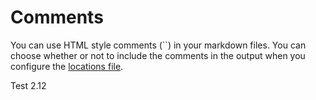 



# Comments

You can use HTML style comments (``) in your markdown files. You can choose whether or not to include the comments in the output when you configure the [locations file](locations.md). 



Test 2.12
